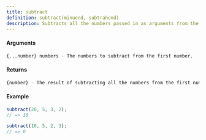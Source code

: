 ```yaml
---
title: subtract
definition: subtract(minuend, subtrahend)
description: Subtracts all the numbers passed in as arguments from the first number passed in.
---
```



#### Arguments


```bash
{...number} numbers - The numbers to subtract from the first number.
```


#### Returns


```bash
{number} - The result of subtracting all the numbers from the first number.
```


#### Example


```ts
subtract(20, 5, 3, 2);
// => 10

subtract(10, 5, 2, 3);
// => 0
```